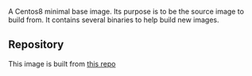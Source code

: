 A Centos8 minimal base image. Its purpose is to be the source image to build from. It contains several binaries to help build new images.

## Repository
This image is built from [this repo](https://github.com/krestomatio/container_builder/tree/master/base)
